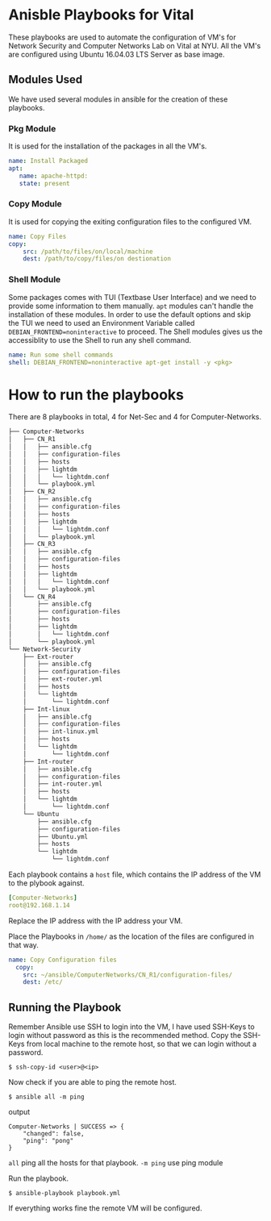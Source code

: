 # Anisble Playbooks for Vital 

These playbooks are used to automate the configuration of VM's for Network Security and Computer Networks Lab on Vital at NYU.
All the VM's are configured using Ubuntu 16.04.03 LTS Server as base image.

## Modules Used
We have used several modules in ansible for the creation of these playbooks.

### Pkg Module
It is used for the installation of the packages in all the VM's.
  
 ```yaml
name: Install Packaged
apt:
    name: apache-httpd:
    state: present
 ``` 
### Copy Module
It is used for copying the exiting configuration files to the configured VM.

```yaml
name: Copy Files
copy:
    src: /path/to/files/on/local/machine
    dest: /path/to/copy/files/on destionation
```

### Shell Module
Some packages comes with TUI (Textbase User Interface) and we need to provide some information to them manually. 
`apt` modules can't handle the installation of these modules.
In order to use the default options and skip the TUI we need to used an Environment Variable called `DEBIAN_FRONTEND=noninteractive` to proceed. 
The Shell modules gives us the accessiblity to use the Shell to run any shell command.

```yaml
name: Run some shell commands
shell: DEBIAN_FRONTEND=noninteractive apt-get install -y <pkg>
```

# How to run the playbooks

There are 8 playbooks in total, 4 for Net-Sec and 4 for Computer-Networks.
```bash
├── Computer-Networks                               
│   ├── CN_R1                                       
│   │   ├── ansible.cfg                             
│   │   ├── configuration-files                     
│   │   ├── hosts                                   
│   │   ├── lightdm                                 
│   │   │   └── lightdm.conf                        
│   │   └── playbook.yml                            
│   ├── CN_R2                                       
│   │   ├── ansible.cfg                             
│   │   ├── configuration-files                     
│   │   ├── hosts                                   
│   │   ├── lightdm                                 
│   │   │   └── lightdm.conf                        
│   │   └── playbook.yml                            
│   ├── CN_R3                                       
│   │   ├── ansible.cfg                             
│   │   ├── configuration-files                     
│   │   ├── hosts                                   
│   │   ├── lightdm                                 
│   │   │   └── lightdm.conf                        
│   │   └── playbook.yml                            
│   └── CN_R4                                       
│       ├── ansible.cfg                             
│       ├── configuration-files                     
│       ├── hosts                                   
│       ├── lightdm                                 
│       │   └── lightdm.conf                        
│       └── playbook.yml                            
└── Network-Security                                
    ├── Ext-router                                  
    │   ├── ansible.cfg                             
    │   ├── configuration-files                     
    │   ├── ext-router.yml                          
    │   ├── hosts                                   
    │   └── lightdm                                 
    │       └── lightdm.conf                        
    ├── Int-linux                                   
    │   ├── ansible.cfg                             
    │   ├── configuration-files                     
    │   ├── int-linux.yml                          
    │   ├── hosts                                   
    │   └── lightdm                                 
    │       └── lightdm.conf                        
    ├── Int-router                                  
    │   ├── ansible.cfg                             
    │   ├── configuration-files                     
    │   ├── int-router.yml                          
    │   ├── hosts                                   
    │   └── lightdm                                 
    │       └── lightdm.conf                        
    └── Ubuntu                                      
        ├── ansible.cfg                             
        ├── configuration-files                     
        ├── Ubuntu.yml                          
        ├── hosts                                   
        └── lightdm                                 
            └── lightdm.conf
```

Each playbook contains a `host` file, which contains the IP address of the VM to the plybook against.

```yaml
[Computer-Networks]
root@192.168.1.14
```
Replace the IP address with the IP address your VM.

Place the Playbooks in `/home/` as the location of the files are configured in that way.

```yaml
name: Copy Configuration files
  copy:
    src: ~/ansible/ComputerNetworks/CN_R1/configuration-files/
    dest: /etc/
```

## Running the Playbook
Remember Ansible use SSH to login into the VM, I have used SSH-Keys to login without password as this is the recommended method.
Copy the SSH-Keys from local machine to the remote host, so that we can login without a password.

`$ ssh-copy-id <user>@<ip>`

Now check if you are able to ping the remote host.

`$ ansible all -m ping`

output 

```ansible -m ping prod
Computer-Networks | SUCCESS => {
    "changed": false,
    "ping": "pong"
}
```

`all` ping all the hosts for that playbook.
`-m ping` use ping module

Run the playbook.

`$ ansible-playbook playbook.yml`

If everything works fine the remote VM will be configured.
